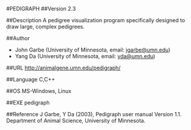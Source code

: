#PEDIGRAPH
##Version
2.3

##Description
A pedigree visualization program specifically designed to draw large, complex pedigrees.

##Author
* John Garbe (University of Minnesota, email: jgarbe@umn.edu)
* Yang Da (University of Minnesota, email: yda@umn.edu)

##URL
http://animalgene.umn.edu/pedigraph/

##Language
C,C++

##OS
MS-Windows, Linux

##EXE
pedigraph

##Reference
J Garbe, Y Da (2003), Pedigraph user manual Version 1.1\. Department of Animal Science, University of Minnesota.

